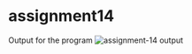 # assignment14

Output for the program
![assignment-14 output](https://user-images.githubusercontent.com/85564422/221396102-ae610298-fd32-4cd7-8c8d-c3bc5a0e39bc.png)
